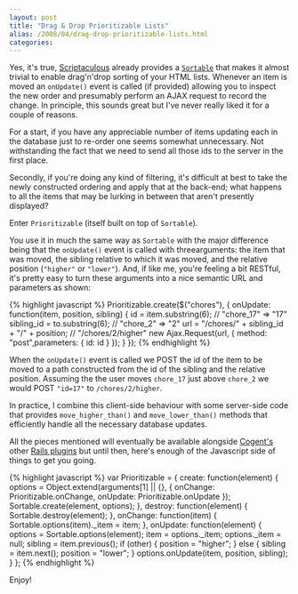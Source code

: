 ```yaml
---
layout: post
title: "Drag & Drop Prioritizable Lists"
alias: /2008/04/drag-drop-prioritizable-lists.html
categories:
---
```

Yes, it's true, [Scriptaculous](http://script.aculo.us/) already provides a [`Sortable`](http://wiki.script.aculo.us/scriptaculous/show/Sortable.create) that makes it almost trivial to enable drag'n'drop sorting of your HTML lists. Whenever an item is moved an `onUpdate()` event is called (if provided) allowing you to inspect the new order and presumably perform an AJAX request to record the change. In principle, this sounds great but I've never really liked it for a couple of reasons.

For a start, if you have any appreciable number of items updating each in the database just to re-order one seems somewhat unnecessary. Not withstanding the fact that we need to send all those ids to the server in the first place.

Secondly, if you're doing any kind of filtering, it's difficult at best to take the newly constructed ordering and apply that at the back-end; what happens to all the items that may be lurking in between that aren't presently displayed?

Enter `Prioritizable` (itself built on top of `Sortable`).

You use it in much the same way as `Sortable` with the major difference being that the `onUpdate()` event is called with threearguments: the item that was moved, the sibling relative to which it was moved, and the relative position (`"higher"` or `"lower"`). And, if like me, you're feeling a bit RESTful, it's pretty easy to turn these arguments into a nice semantic URL and parameters as shown:

{% highlight javascript %}
Prioritizable.create($("chores"), {
    onUpdate: function(item, position, sibling) {
        id = item.substring(6);                           // "chore_17" => "17"
        sibling_id = to.substring(6);                     // "chore_2" => "2"
        url = "/chores/" + sibling_id + "/" + position;   // "/chores/2/higher"
        new Ajax.Request(url, {
            method: "post",parameters: { id: id }
        });
    }
});
{% endhighlight %}

When the `onUpdate()` event is called we POST the id of the item to be moved to a path constructed from the id of the sibling and the relative position. Assuming the the user moves `chore_17` just above `chore_2` we would POST `"id=17"` to `/chores/2/higher`.

In practice, I combine this client-side behaviour with some server-side code that provides `move_higher_than()` and `move_lower_than()` methods that efficiently handle all the necessary database updates.

All the pieces mentioned will eventually be available alongside [Cogent's](http://www.cogent.co/) other [Rails plugins](https://rubyforge.org/projects/cogent-rails/) but until then, here's enough of the Javascript side of things to get you going.

{% highlight javascript %}
var Prioritizable = {
    create: function(element) {
        options = Object.extend(arguments[1] || {}, {
            onChange: Prioritizable.onChange,
            onUpdate: Prioritizable.onUpdate
        });
        Sortable.create(element, options);
    },
    destroy: function(element) {
        Sortable.destroy(element);
    },
    onChange: function(item) {
        Sortable.options(item)._item = item;
    },
    onUpdate: function(element) {
        options = Sortable.options(element);
        item = options._item;
        options._item = null;
        sibling = item.previous();
        if (other) {
            position = "higher";
        } else {
            sibling = item.next();
            position = "lower";
        }
        options.onUpdate(item, position, sibling);
    }
};
{% endhighlight %}

Enjoy!
